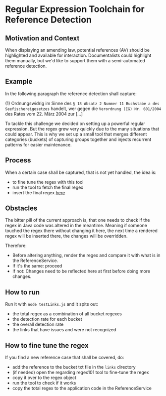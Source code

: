 # Regular Expression Toolchain for Reference Detection
## Motivation and Context
When displaying an amending law, potential references (AV) should be highlighted and available for interaction. Documentalists could highlight them manually, but we'd like to support them with a semi-automated reference detection.
## Example
In the following paragraph the reference detection shall capture:

(1) Ordnungswidrig im Sinne des `§ 18 Absatz 2 Nummer 11 Buchstabe a des Seefischereigesetzes` handelt, wer gegen die `Verordnung (EG) Nr. 601/2004` des Rates vom 22. März 2004 zur [...]

To tackle this challenge we decided on setting up a powerful regular expression. But the regex grew very quickly due to the many situations that could appear. This is why we set up a small tool that merges different categories (buckets) of capturing groups together and injects recurrent patterns for easier maintenance.
## Process
When a certain case shall be captured, that is not yet handled, the idea is:
- to fine tune the regex with this tool
- run the tool to fetch the final regex
- insert the final regex [here](https://github.com/digitalservicebund/ris-norms/blob/main/backend/src/main/java/de/bund/digitalservice/ris/norms/application/service/ReferenceService.java#L131)
## Obstacles
The bitter pill of the current approach is, that one needs to check if the regex in Java code was altered in the meantime. Meaning if someone touched the regex there without changing it here, the next time a rendered regex will be inserted there, the changes will be overridden.

Therefore:
- Before altering anything, render the regex and compare it with what is in the ReferenceService.
- If it's the same: proceed
- If not: Changes need to be reflected here at first before doing more changes.

## How to run
Run it with `node testLinks.js` and it spits out:
- the total regex as a combination of all bucket regexes
- the detection rate for each bucket
- the overall detection rate
- the links that have issues and were not recognized
## How to fine tune the regex
If you find a new reference case that shall be covered, do:
- add the reference to the bucket txt file in the `links` directory
- (if needed) open the regarding regex101 tool to fine-tune the regex
- copy it over to the regex object
- run the tool to check if it works
- copy the total regex to the application code in the ReferenceService
